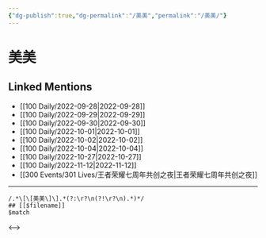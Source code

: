 ```yaml
---
{"dg-publish":true,"dg-permalink":"/美美","permalink":"/美美/"}
---
```


# 美美

## Linked Mentions
- [[100 Daily/2022-09-28\|2022-09-28]]
- [[100 Daily/2022-09-29\|2022-09-29]]
- [[100 Daily/2022-09-30\|2022-09-30]]
- [[100 Daily/2022-10-01\|2022-10-01]]
- [[100 Daily/2022-10-02\|2022-10-02]]
- [[100 Daily/2022-10-04\|2022-10-04]]
- [[100 Daily/2022-10-27\|2022-10-27]]
- [[100 Daily/2022-11-12\|2022-11-12]]
- [[300 Events/301 Lives/王者荣耀七周年共创之夜\|王者荣耀七周年共创之夜]]


---

```expander
/.*\[\[美美\]\].*(?:\r?\n(?!\r?\n).*)*/
## [[$filename]]
$match
```

<-->